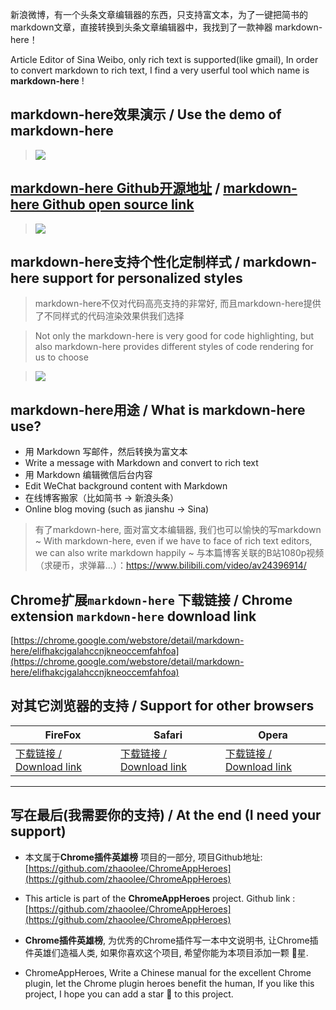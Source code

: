 新浪微博，有一个头条文章编辑器的东西，只支持富文本，为了一键把简书的markdown文章，直接转换到头条文章编辑器中，我找到了一款神器 markdown-here！

Article Editor of Sina Weibo, only rich text is supported(like gmail), In order to convert markdown to rich text, I find a very userful tool which name is **markdown-here** !

## markdown-here效果演示  / Use the demo of markdown-here

> ![](https://v2fy.com/asset/001_markdown_here/1a22124d447946ab8277a45414a0cc37.gif)


## [markdown-here Github开源地址](https://github.com/adam-p/markdown-here) / [markdown-here Github open source link](https://github.com/adam-p/markdown-here)

> ![](https://v2fy.com/asset/001_markdown_here/b5dad00f00214715809cdca2ba24b9cc.png)

## markdown-here支持个性化定制样式 / markdown-here support for personalized styles 

> markdown-here不仅对代码高亮支持的非常好, 而且markdown-here提供了不同样式的代码渲染效果供我们选择

> Not only the markdown-here is very good for code highlighting, but also markdown-here provides different styles of code rendering for us to choose


> ![](https://v2fy.com/asset/001_markdown_here/b592991d49f84ee5a19ff93848bcf8e7.png)

## markdown-here用途 / What is markdown-here use?
- 用 Markdown 写邮件，然后转换为富文本
- Write a message with Markdown and convert to rich text
- 用 Markdown 编辑微信后台内容
- Edit WeChat background content with Markdown
- 在线博客搬家（比如简书 -> 新浪头条）
- Online blog moving (such as jianshu -> Sina)

> 有了markdown-here, 面对富文本编辑器, 我们也可以愉快的写markdown ~
> With markdown-here, even if we have to face of rich text editors, we can also write markdown happily ~
> 与本篇博客关联的B站1080p视频（求硬币，求弹幕...）：https://www.bilibili.com/video/av24396914/

## Chrome扩展`markdown-here` 下载链接 / Chrome extension `markdown-here` download link 

[https://chrome.google.com/webstore/detail/markdown-here/elifhakcjgalahccnjkneoccemfahfoa](https://chrome.google.com/webstore/detail/markdown-here/elifhakcjgalahccnjkneoccemfahfoa)

## 对其它浏览器的支持 / Support for other browsers

| FireFox | Safari | Opera |
| - | - | - |
| [下载链接 / Download link](https://addons.mozilla.org/en-US/firefox/addon/markdown-here/) | [下载链接 / Download link](https://s3.amazonaws.com/markdown-here/markdown-here.safariextz) | [下载链接 / Download link](https://addons.opera.com/en/extensions/details/markdown-here/) | 
---

## 写在最后(我需要你的支持) / At the end (I need your support)

- 本文属于**Chrome插件英雄榜** 项目的一部分, 项目Github地址: [https://github.com/zhaoolee/ChromeAppHeroes](https://github.com/zhaoolee/ChromeAppHeroes)


- This article is part of the **ChromeAppHeroes** project. Github link : [https://github.com/zhaoolee/ChromeAppHeroes](https://github.com/zhaoolee/ChromeAppHeroes) 

- **Chrome插件英雄榜**, 为优秀的Chrome插件写一本中文说明书, 让Chrome插件英雄们造福人类, 如果你喜欢这个项目, 希望你能为本项目添加一颗 🌟星.

- ChromeAppHeroes, Write a Chinese manual for the excellent Chrome plugin, let the Chrome plugin heroes benefit the human, If you like this project, I hope you can add a star 🌟 to this project.



